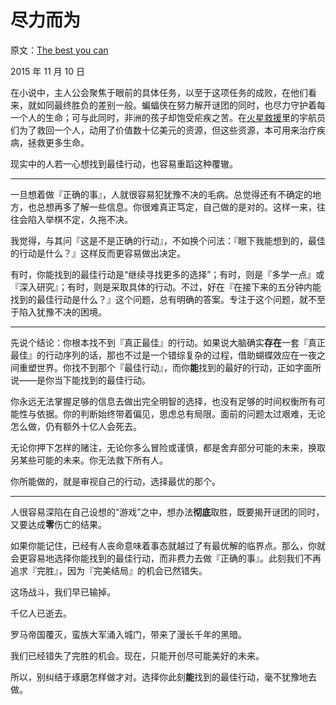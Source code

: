 # 尽力而为

原文：[The best you can](https://mindingourway.com/best-you-can/)

2015 年 11 月 10 日

在小说中，主人公会聚焦于眼前的具体任务，以至于这项任务的成败，在他们看来，就如同最终胜负的差别一般。蝙蝠侠在努力解开谜团的同时，也尽力守护着每一个人的生命；可与此同时，非洲的孩子却饱受疟疾之苦。在[火星救援](https://en.wikipedia.org/wiki/The_Martian_(Weir_novel))里的宇航员们为了救回一个人，动用了价值数十亿美元的资源，但这些资源，本可用来治疗疾病，拯救更多生命。

现实中的人若一心想找到最佳行动，也容易重蹈这种覆辙。

------

一旦想着做『正确的事』，人就很容易犯犹豫不决的毛病。总觉得还有不确定的地方，也总想再多了解一些信息。你很难真正笃定，自己做的是对的。这样一来，往往会陷入举棋不定，久拖不决。

我觉得，与其问『这是不是正确的行动』，不如换个问法：『眼下我能想到的，最佳的行动是什么？』这样反而更容易做出决定。

有时，你能找到的最佳行动是“继续寻找更多的选择”；有时，则是『多学一点』或『深入研究』；有时，则是采取具体的行动。不过，好在『在接下来的五分钟内能找到的最佳行动是什么？』这个问题，总有明确的答案。专注于这个问题，就不至于陷入犹豫不决的困境。

------

先说个结论：你根本找不到『真正最佳』的行动。如果说大脑确实**存在**一套『真正最佳』的行动序列的话，那也不过是一个错综复杂的过程，借助蝴蝶效应在一夜之间重塑世界。你找不到那个『最佳行动』，而你**能**找到的最好的行动，正如字面所说——是你当下能找到的最佳行动。

你永远无法掌握足够的信息去做出完全明智的选择，也没有足够的时间权衡所有可能性与依据。你的判断始终带着偏见，思虑总有局限。面前的问题太过艰难，无论怎么做，仍有额外十亿人会死去。

无论你押下怎样的赌注，无论你多么冒险或谨慎，都是舍弃部分可能的未来，换取另某些可能的未来。你无法救下所有人。

你所能做的，就是审视自己的行动，选择最优的那个。

------

人很容易深陷在自己设想的“游戏”之中，想办法**彻底**取胜，既要揭开谜团的同时，又要达成**零**伤亡的结果。

如果你能记住，已经有人丧命意味着事态就越过了有最优解的临界点。那么，你就会更容易地选择你能找到的最佳行动，而非费力去做『正确的事』。此刻我们不再追求『完胜』，因为『完美结局』的机会已然错失。

这场战斗，我们早已输掉。

千亿人已逝去。

罗马帝国覆灭，蛮族大军涌入城门，带来了漫长千年的黑暗。

我们已经错失了完胜的机会。现在，只能开创尽可能美好的未来。

所以，别纠结于琢磨怎样做才对。选择你此刻**能**找到的最佳行动，毫不犹豫地去做。